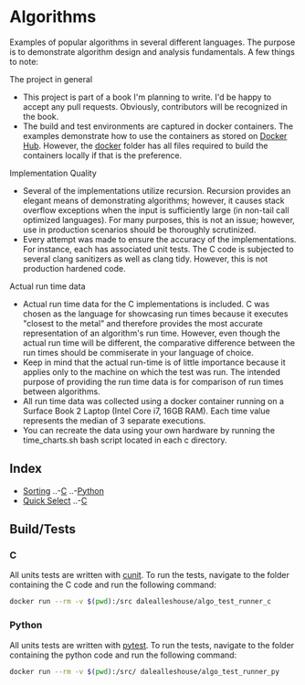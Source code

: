 # Algorithms
Examples of popular algorithms in several different languages. The purpose is to
demonstrate algorithm design and analysis fundamentals. A few things to note:

The project in general
- This project is part of a book I'm planning to write. I'd be happy to accept
    any pull requests. Obviously, contributors will be recognized in the book.
- The build and test environments are captured in docker containers. The
    examples demonstrate how to use the containers as stored on [Docker
    Hub](https://hub.docker.com). However, the [docker](docker/) folder has all
    files required to build the containers locally if that is the preference.

Implementation Quality
- Several of the implementations utilize recursion. Recursion provides an
    elegant means of demonstrating algorithms; however, it causes stack overflow
    exceptions when the input is sufficiently large (in non-tail call optimized
    languages). For many purposes, this is not an issue; however, use in
    production scenarios should be thoroughly scrutinized.
- Every attempt was made to ensure the accuracy of the implementations. For
    instance, each has associated unit tests. The C code is subjected to several
    clang sanitizers as well as clang tidy. However, this is not production
    hardened code.

Actual run time data
- Actual run time data for the C implementations is included. C was chosen
    as the language for showcasing run times because it executes "closest to the
    metal" and therefore provides the most accurate representation of an
    algorithm's run time. However, even though the actual run time will be
    different, the comparative difference between the run times should be
    commiserate in your language of choice.
- Keep in mind that the actual run-time is of little importance because it
    applies only to the machine on which the test was run. The intended purpose
    of providing the run time data is for comparison of run times between
    algorithms.
- All run time data was collected using a docker container running on a Surface
    Book 2 Laptop (Intel Core i7, 16GB RAM). Each time value represents the
    median of 3 separate executions.
- You can recreate the data using your own
    hardware by running the time_charts.sh bash script located in each c
    directory.

## Index
* [Sorting](sorting/)
..-[C](sorting/c/)
..-[Python](sorting/python/)
* [Quick Select](quick_select/)
..-[C](quick_select/c/)

## Build/Tests
### C
All units tests are written with
[cunit](http://cunit.sourceforge.net/doc/index.html). To run the tests,
navigate to the folder containing the C code and run the following command:

``` bash
docker run --rm -v $(pwd):/src dalealleshouse/algo_test_runner_c
```
### Python
All units tests are written with [pytest](https://docs.pytest.org/en/latest/).
To run the tests, navigate to the folder containing the python code and run the
following command:

``` bash
docker run --rm -v $(pwd):/src/ dalealleshouse/algo_test_runner_py
```

